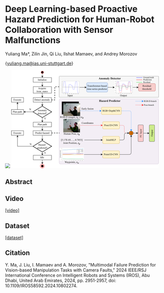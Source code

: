 # Deep Learning-based Proactive Hazard Prediction for Human-Robot Collaboration with Sensor Malfunctions
Yuliang Ma*, Zilin Jin, Qi Liu, Ilshat Mamaev, and Andrey Morozov

{yuliang.ma@ias.uni-stuttgart.de}

<img src="/source/Hazard_demo.png" height="240" />
<img src="/source/framework.png" height="320" />

## Abstract

## Video
 [\[video\]](https://youtu.be/LQDvsU53HsQ)
## Dataset
[\[dataset\]](https://www.kaggle.com/datasets/yuliangma/proactive-failure-prediction)

## Citation
Y. Ma, J. Liu, I. Mamaev and A. Morozov, "Multimodal Failure Prediction for Vision-based Manipulation Tasks with Camera Faults," 2024 IEEE/RSJ International Conference on Intelligent Robots and Systems (IROS), Abu Dhabi, United Arab Emirates, 2024, pp. 2951-2957, doi: 10.1109/IROS58592.2024.10802274. 
